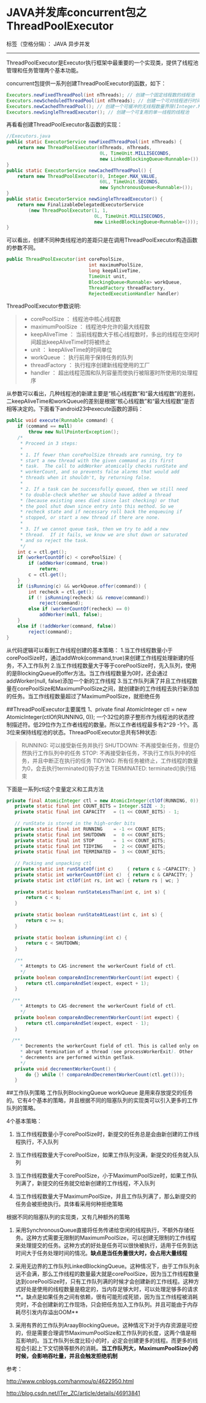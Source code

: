 ﻿# JAVA并发库concurrent包之ThreadPoolExecutor

标签（空格分隔）： JAVA 异步并发

---

ThreadPoolExecutor是Executor执行框架中最重要的一个实现类，提供了线程池管理和任务管理两个基本功能。

concurrent包提供一系列创建ThreadPoolExecutor的函数，如下：

```java
Executors.newFixedThreadPool(int nThreads); // 创建一个固定线程数的线程池
Executors.newScheduledThreadPool(int nThreads); // 创建一个可对线程进行时间调度的线程池
Executors.newCachedThreadPool(); // 创建一个可缓冲的无线程数量界限(Integer.MAX_VALUE)的线程池
Executors.newSingleThreadExecutor(); // 创建一个可复用的单一线程的线程池
```
再看看创建ThreadPoolExecutor各函数的实现：
```java
//Executors.java
public static ExecutorService newFixedThreadPool(int nThreads) {
    return new ThreadPoolExecutor(nThreads, nThreads,
                                  0L, TimeUnit.MILLISECONDS,
                                  new LinkedBlockingQueue<Runnable>());
}
public static ExecutorService newCachedThreadPool() {
    return new ThreadPoolExecutor(0, Integer.MAX_VALUE,
                                  60L, TimeUnit.SECONDS,
                                  new SynchronousQueue<Runnable>());
}
public static ExecutorService newSingleThreadExecutor() {
    return new FinalizableDelegatedExecutorService
        (new ThreadPoolExecutor(1, 1,
                                0L, TimeUnit.MILLISECONDS,
                                new LinkedBlockingQueue<Runnable>()));
}
```

可以看出，创建不同种类线程池的差距只是在调用ThreadPoolExecutor构造函数的参数不同。

```java
public ThreadPoolExecutor(int corePoolSize,
                              int maximumPoolSize,
                              long keepAliveTime,
                              TimeUnit unit,
                              BlockingQueue<Runnable> workQueue,
                              ThreadFactory threadFactory,
                              RejectedExecutionHandler handler)
```
ThreadPoolExecutor参数说明:
> * corePoolSize ： 线程池中核心线程数
> * maximumPoolSize ： 线程池中允许的最大线程数
> * keepAliveTime ： 当前线程数大于核心线程数时，多出的线程在空闲时间超出keepAliveTime时将被终止
> * unit ： keepAliveTime的时间单位
> * workQueue ： 执行前用于保持任务的队列
> * threadFactory ： 执行程序创建新线程使用的工厂
> * handler ： 超出线程范围和队列容量而使执行被阻塞时所使用的处理程序

从参数可以看出，几种线程池的新建主要是“核心线程数”和“最大线程数”的差别，二keepAliveTime和workQueue的差别是根据“核心线程数”和“最大线程数”是否相等决定的。下面看下android23中execute函数的源码：
```java
public void execute(Runnable command) {
    if (command == null)
        throw new NullPointerException();
    /*
     * Proceed in 3 steps:
     *
     * 1. If fewer than corePoolSize threads are running, try to
     * start a new thread with the given command as its first
     * task.  The call to addWorker atomically checks runState and
     * workerCount, and so prevents false alarms that would add
     * threads when it shouldn't, by returning false.
     *
     * 2. If a task can be successfully queued, then we still need
     * to double-check whether we should have added a thread
     * (because existing ones died since last checking) or that
     * the pool shut down since entry into this method. So we
     * recheck state and if necessary roll back the enqueuing if
     * stopped, or start a new thread if there are none.
     *
     * 3. If we cannot queue task, then we try to add a new
     * thread.  If it fails, we know we are shut down or saturated
     * and so reject the task.
     */
    int c = ctl.get();
    if (workerCountOf(c) < corePoolSize) {
        if (addWorker(command, true))
            return;
        c = ctl.get();
    }
    if (isRunning(c) && workQueue.offer(command)) {
        int recheck = ctl.get();
        if (! isRunning(recheck) && remove(command))
            reject(command);
        else if (workerCountOf(recheck) == 0)
            addWorker(null, false);
    }
    else if (!addWorker(command, false))
        reject(command);
}
```
从代码逻辑可以看到工作线程创建的基本策略：
1.当工作线程数量小于corePoolSize时，通过addWrok(command,true)来创建工作线程处理新建的任务，不入工作队列
2.当工作线程数量大于等于corePoolSize时，先入队列，使用的是BlockingQueue的offer方法。当工作线程数量为0时，还会通过addWorker(null, false)添加一个新的工作线程
3.当工作队列满了并且工作线程数量在corePoolSize和MaximumPoolSize之间，就创建新的工作线程去执行新添加的任务。当工作线程数量超过了MaximumPoolSize，就拒绝任务


##ThreadPoolExecutor主要属性
1、private final AtomicInteger ctl = new AtomicInteger(ctlOf(RUNNING, 0));    一个32位的原子整形作为线程池的状态控制描述符。低29位作为工作者线程的数量。所以工作者线程最多有2^29 -1个。高3位来保持线程池的状态。ThreadPoolExecutor总共有5种状态:
  >RUNNING:  可以接受新任务并执行
  SHUTDOWN: 不再接受新任务，但是仍然执行工作队列中的任务
  STOP:     不再接受新任务，不执行工作队列中的任务，并且中断正在执行的任务
  TIDYING:  所有任务被终止，工作线程的数量为0，会去执行terminated()钩子方法
  TERMINATED: terminated()执行结束

下面是一系列ctl这个变量定义和工具方法
```java
private final AtomicInteger ctl = new AtomicInteger(ctlOf(RUNNING, 0));  
   private static final int COUNT_BITS = Integer.SIZE - 3;  
   private static final int CAPACITY   = (1 << COUNT_BITS) - 1;  
  
   // runState is stored in the high-order bits  
   private static final int RUNNING    = -1 << COUNT_BITS;  
   private static final int SHUTDOWN   =  0 << COUNT_BITS;  
   private static final int STOP       =  1 << COUNT_BITS;  
   private static final int TIDYING    =  2 << COUNT_BITS;  
   private static final int TERMINATED =  3 << COUNT_BITS;  
  
   // Packing and unpacking ctl  
   private static int runStateOf(int c)     { return c & ~CAPACITY; }  
   private static int workerCountOf(int c)  { return c & CAPACITY; }  
   private static int ctlOf(int rs, int wc) { return rs | wc; }  
  
   private static boolean runStateLessThan(int c, int s) {  
       return c < s;  
   }  
  
   private static boolean runStateAtLeast(int c, int s) {  
       return c >= s;  
   }  
  
   private static boolean isRunning(int c) {  
       return c < SHUTDOWN;  
   }  
  
   /**
     * Attempts to CAS-increment the workerCount field of ctl.
     */
   private boolean compareAndIncrementWorkerCount(int expect) {  
       return ctl.compareAndSet(expect, expect + 1);  
   }  
  
  /**
     * Attempts to CAS-decrement the workerCount field of ctl.
     */
   private boolean compareAndDecrementWorkerCount(int expect) {  
       return ctl.compareAndSet(expect, expect - 1);  
   }  
  
  /**
     * Decrements the workerCount field of ctl. This is called only on
     * abrupt termination of a thread (see processWorkerExit). Other
     * decrements are performed within getTask.
     */
   private void decrementWorkerCount() {  
       do {} while (! compareAndDecrementWorkerCount(ctl.get()));  
   }  
```

##工作队列策略
工作队列BlockingQueue<Runnable> workQueue 是用来存放提交的任务的。它有4个基本的策略，并且根据不同的阻塞队列的实现类可以引入更多的工作队列的策略。

4个基本策略：

1. 当工作线程数量小于corePoolSize时，新提交的任务总是会由新创建的工作线程执行，不入队列

2. 当工作线程数量大于corePoolSize，如果工作队列没满，新提交的任务就入队列

3. 当工作线程数量大于corePoolSize，小于MaximumPoolSize时，如果工作队列满了，新提交的任务就交给新创建的工作线程，不入队列

4. 当工作线程数量大于MaximumPoolSize，并且工作队列满了，那么新提交的任务会被拒绝执行。具体看采用何种拒绝策略

根据不同的阻塞队列的实现类，又有几种额外的策略

1. 采用SynchronousQueue直接将任务传递给空闲的线程执行，不额外存储任务。这种方式需要无限制的MaximumPoolSize，可以创建无限制的工作线程来处理提交的任务。这种方式的好处是任务可以很快被执行，适用于任务到达时间大于任务处理时间的情况。**缺点是当任务量很大时，会占用大量线程**

2. 采用无边界的工作队列LinkedBlockingQueue。这种情况下，由于工作队列永远不会满，那么工作线程的数量最大就是corePoolSize，因为当工作线程数量达到corePoolSize时，只有工作队列满的时候才会创建新的工作线程。这种方式好处是使用的线程数量是稳定的，当内存足够大时，可以处理足够多的请求**。缺点是如果任务之间有依赖，很有可能形成死锁，因为当工作线程被消耗完时，不会创建新的工作现场，只会把任务加入工作队列。并且可能由于内存耗尽引发内存溢出OOM**

3. 采用有界的工作队列AraayBlockingQueue。这种情况下对于内存资源是可控的，但是需要合理调节MaximumPoolSize和工作队列的长度，这两个值是相互影响的。当工作队列长度比较小的时，必定会创建更多的线程。而更多的线程会引起上下文切换等额外的消耗。**当工作队列大，MaximumPoolSize小的时候，会影响吞吐量，并且会触发拒绝机制**


参考：  

http://www.cnblogs.com/hanmou/p/4622950.html  

http://blog.csdn.net/ITer_ZC/article/details/46913841  
